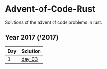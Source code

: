 # Advent-of-Code-Rust

Solutions of the advent of code problems in rust.

## Year 2017 (/2017)
| Day | Solution |
| --- | --- |
| 1 | [day_03](/2017/day_03/src/main.rs) |

